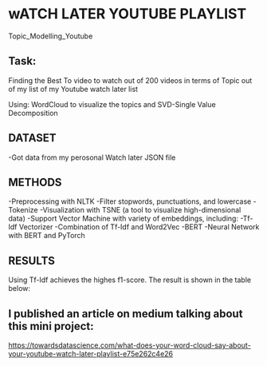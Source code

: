 # wATCH LATER YOUTUBE PLAYLIST
Topic_Modelling_Youtube

## Task:
Finding the Best To video to watch out of 200 videos in terms of Topic out of my list of my Youtube watch later list 

Using:
WordCloud to visualize the topics and
SVD-Single Value Decomposition 

## DATASET
-Got data from my perosonal Watch later JSON file

## METHODS
-Preprocessing with NLTK
-Filter stopwords, punctuations, and lowercase
-Tokenize
-Visualization with TSNE (a tool to visualize high-dimensional data)
-Support Vector Machine with variety of embeddings, including:
-Tf-Idf Vectorizer
-Combination of Tf-Idf and Word2Vec
-BERT
-Neural Network with BERT and PyTorch

## RESULTS
Using Tf-Idf achieves the highes f1-score. The result is shown in the table below:

## I published an article on medium talking about this mini project:
https://towardsdatascience.com/what-does-your-word-cloud-say-about-your-youtube-watch-later-playlist-e75e262c4e26
